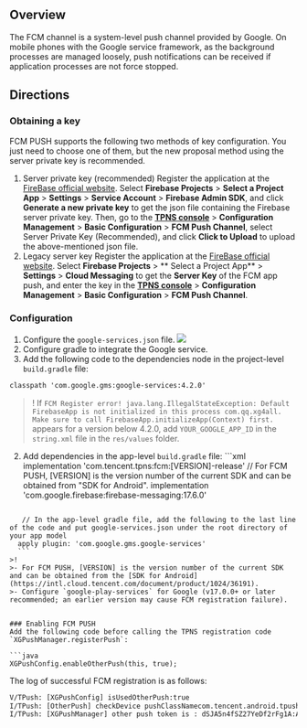 ## Overview 
The FCM channel is a system-level push channel provided by Google. On mobile phones with the Google service framework, as the background processes are managed loosely, push notifications can be received if application processes are not force stopped.

## Directions
### Obtaining a key
FCM PUSH supports the following two methods of key configuration. You just need to choose one of them, but the new proposal method using the server private key is recommended.
1. Server private key (recommended)
Register the application at the [FireBase official website](https://firebase.google.com/?hl=zh-cn). Select **Firebase Projects** > **Select a Project App** > **Settings** > **Service Account** > **Firebase Admin SDK**, and click **Generate a new private key** to get the json file containing the Firebase server private key. Then, go to the [**TPNS console**](https://console.cloud.tencent.com/tpns) > **Configuration Management** > **Basic Configuration** > **FCM Push Channel**, select Server Private Key (Recommended), and click **Click to Upload** to upload the above-mentioned json file.
![]()
2. Legacy server key
Register the application at the [FireBase official website](https://firebase.google.com/?hl=zh-cn). Select **Firebase Projects** > ** Select a Project App** > **Settings** > **Cloud Messaging** to get the **Server Key** of the FCM app push, and enter the key in the [**TPNS console**](https://console.cloud.tencent.com/tpns) > **Configuration Management** > **Basic Configuration** > **FCM Push Channel**.
![]()
### Configuration
1. Configure the `google-services.json` file.
![](https://main.qcloudimg.com/raw/568561b72a775058bf06750bfab38ed0.png)
2. Configure gradle to integrate the Google service.
  1. Add the following code to the dependencies node in the project-level `build.gradle` file:
```xml
classpath 'com.google.gms:google-services:4.2.0'
```
>! If `FCM Register error! java.lang.IllegalStateException: Default FirebaseApp is not initialized in this process com.qq.xg4all. Make sure to call FirebaseApp.initializeApp(Context) first.` appears for a version below 4.2.0, add `YOUR_GOOGLE_APP_ID` in the `string.xml` file in the `res/values` folder.
>
  2. Add dependencies in the app-level `build.gradle` file:
	```xml
	  implementation 'com.tencent.tpns:fcm:[VERSION]-release' // For FCM PUSH, [VERSION] is the version number of the current SDK and can be obtained from "SDK for Android".
      implementation  'com.google.firebase:firebase-messaging:17.6.0'
  ```

	 // In the app-level gradle file, add the following to the last line of the code and put google-services.json under the root directory of your app model
	apply plugin: 'com.google.gms.google-services'
	```
>!
>- For FCM PUSH, [VERSION] is the version number of the current SDK and can be obtained from the [SDK for Android](https://intl.cloud.tencent.com/document/product/1024/36191).
>- Configure `google-play-services` for Google (v17.0.0+ or later recommended; an earlier version may cause FCM registration failure).


### Enabling FCM PUSH
Add the following code before calling the TPNS registration code `XGPushManager.registerPush`:

```java
XGPushConfig.enableOtherPush(this, true);
```
The log of successful FCM registration is as follows:

```xml
V/TPush: [XGPushConfig] isUsedOtherPush:true
I/TPush: [OtherPush] checkDevice pushClassNamecom.tencent.android.tpush.otherpush.fcm.impl.OtherPushImpl
I/TPush: [XGPushManager] other push token is : dSJA5n4fSZ27YeDf2rFg1A:APA91bGiqSPCMZTuyup**********f1fBIahZKYkth2OoDpixDPQmEZkQ11fX06mw_1kEaW5-jFmT4YwlER4qfX66h_BIoUxOyj_tKqZSUg7oHigIKaOrDWmMQfMAqGoT8qSfg  other push type: fcm
```
